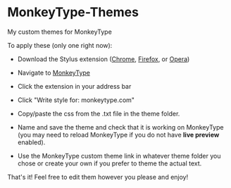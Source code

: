 # MonkeyType-Themes
My custom themes for MonkeyType

To apply these (only one right now):

- Download the Stylus extension ([Chrome](https://chrome.google.com/webstore/detail/stylus/clngdbkpkpeebahjckkjfobafhncgmne?hl=en), [Firefox](https://addons.mozilla.org/en-US/firefox/addon/styl-us/), or [Opera](https://addons.opera.com/en/extensions/details/stylus/))

- Navigate to [MonkeyType](https://monkeytype.com)

- Click the extension in your address bar

- Click "Write style for: monkeytype.com"

- Copy/paste the css from the .txt file in the theme folder. 

- Name and save the theme and check that it is working on MonkeyType (you may need to reload MonkeyType if you do not have **live preview** enabled).

- Use the MonkeyType custom theme link in whatever theme folder you chose or create your own if you prefer to theme the actual text.

That's it! Feel free to edit them however you please and enjoy!
